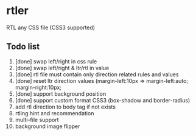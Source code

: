 # rtler

RTL any CSS file (CSS3 supported)

## Todo list
1. [done] swap left/right in css rule
1. [done] swap left/right & ltr/rtl in value
1. [done] rtl file must contain only direction related rules and values
1. [done] reset ltr direction values (margin-left:10px => margin-left:auto; margin-right:10px;
1. [done] support background position
1. [done] support custom format CSS3 (box-shadow and border-radius)
1. add rtl direction to body tag if not exists
1. rtling hint and recommendation
1. multi-file support
1. background image flipper